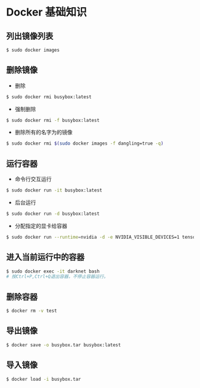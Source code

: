 # Docker 基础知识

## 列出镜像列表
```bash
$ sudo docker images
```

## 删除镜像
* 删除
```bash
$ sudo docker rmi busybox:latest
```

* 强制删除
```bash
$ sudo docker rmi -f busybox:latest
```

* 删除所有的名字为<none>的镜像
```bash
$ sudo docker rmi $(sudo docker images -f dangling=true -q)
```

## 运行容器
* 命令行交互运行
```bash
$ sudo docker run -it busybox:latest
```

* 后台运行
```bash
$ sudo docker run -d busybox:latest
```

* 分配指定的显卡给容器
```bash
$ sudo docker run --runtime=nvidia -d -e NVIDIA_VISIBLE_DEVICES=1 tensorflow/tensorflow:latest-gpu-py3
```

## 进入当前运行中的容器
```bash
$ sudo docker exec -it darknet bash
# 按Ctrl+P,Ctrl+Q退出容器，不停止容器运行。
```

## 删除容器
```bash
$ docker rm -v test
```

## 导出镜像
```bash
$ docker save -o busybox.tar busybox:latest
```

## 导入镜像
```bash
$ docker load -i busybox.tar
```
